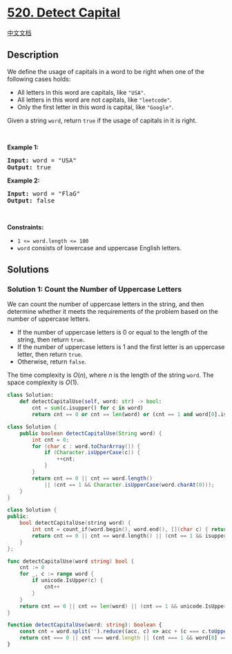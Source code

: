 # [520. Detect Capital](https://leetcode.com/problems/detect-capital)

[中文文档](/solution/0500-0599/0520.Detect%20Capital/README.md)

<!-- tags:String -->

<!-- difficulty:Easy -->

## Description

<p>We define the usage of capitals in a word to be right when one of the following cases holds:</p>

<ul>
	<li>All letters in this word are capitals, like <code>&quot;USA&quot;</code>.</li>
	<li>All letters in this word are not capitals, like <code>&quot;leetcode&quot;</code>.</li>
	<li>Only the first letter in this word is capital, like <code>&quot;Google&quot;</code>.</li>
</ul>

<p>Given a string <code>word</code>, return <code>true</code> if the usage of capitals in it is right.</p>

<p>&nbsp;</p>
<p><strong class="example">Example 1:</strong></p>
<pre><strong>Input:</strong> word = "USA"
<strong>Output:</strong> true
</pre><p><strong class="example">Example 2:</strong></p>
<pre><strong>Input:</strong> word = "FlaG"
<strong>Output:</strong> false
</pre>
<p>&nbsp;</p>
<p><strong>Constraints:</strong></p>

<ul>
	<li><code>1 &lt;= word.length &lt;= 100</code></li>
	<li><code>word</code> consists of lowercase and uppercase English letters.</li>
</ul>

## Solutions

### Solution 1: Count the Number of Uppercase Letters

We can count the number of uppercase letters in the string, and then determine whether it meets the requirements of the problem based on the number of uppercase letters.

-   If the number of uppercase letters is 0 or equal to the length of the string, then return `true`.
-   If the number of uppercase letters is 1 and the first letter is an uppercase letter, then return `true`.
-   Otherwise, return `false`.

The time complexity is $O(n)$, where $n$ is the length of the string `word`. The space complexity is $O(1)$.

<!-- tabs:start -->

```python
class Solution:
    def detectCapitalUse(self, word: str) -> bool:
        cnt = sum(c.isupper() for c in word)
        return cnt == 0 or cnt == len(word) or (cnt == 1 and word[0].isupper())
```

```java
class Solution {
    public boolean detectCapitalUse(String word) {
        int cnt = 0;
        for (char c : word.toCharArray()) {
            if (Character.isUpperCase(c)) {
                ++cnt;
            }
        }
        return cnt == 0 || cnt == word.length()
            || (cnt == 1 && Character.isUpperCase(word.charAt(0)));
    }
}
```

```cpp
class Solution {
public:
    bool detectCapitalUse(string word) {
        int cnt = count_if(word.begin(), word.end(), [](char c) { return isupper(c); });
        return cnt == 0 || cnt == word.length() || (cnt == 1 && isupper(word[0]));
    }
};
```

```go
func detectCapitalUse(word string) bool {
	cnt := 0
	for _, c := range word {
		if unicode.IsUpper(c) {
			cnt++
		}
	}
	return cnt == 0 || cnt == len(word) || (cnt == 1 && unicode.IsUpper(rune(word[0])))
}
```

```ts
function detectCapitalUse(word: string): boolean {
    const cnt = word.split('').reduce((acc, c) => acc + (c === c.toUpperCase() ? 1 : 0), 0);
    return cnt === 0 || cnt === word.length || (cnt === 1 && word[0] === word[0].toUpperCase());
}
```

<!-- tabs:end -->

<!-- end -->
